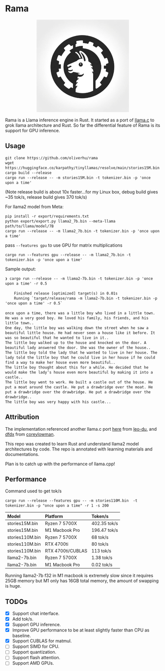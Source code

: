 # Rama

<p align="center">
  <img src="assets/rama.png" width="300" height="300" alt="Cute Llama">
</p>

Rama is a Llama inference engine in Rust. It started as a port of [llama.c](https://github.com/karpathy/llama2.c) to grok llama architecture and Rust. So far the differential feature of Rama is its support for GPU inference.

## Usage
```
git clone https://github.com/oliverhu/rama
wget https://huggingface.co/karpathy/tinyllamas/resolve/main/stories15M.bin
cargo build --release
cargo run --release -- -m stories15M.bin -t tokenizer.bin -p 'once upon a time'
```
(Note release build is about 10x faster...for my Linux box, debug build gives ~35 tok/s,
release build gives 370 tok/s)

For llama2 model from Meta:
```
pip install -r export/requirements.txt
python export/export.py llama2_7b.bin --meta-llama path/to/llama/model/7B
cargo run --release -- -m llama2_7b.bin -t tokenizer.bin -p 'once upon a time'
```

pass `--features gpu` to use GPU for matrix multiplications
```
cargo run --features gpu --release -- -m llama2_7b.bin -t tokenizer.bin -p 'once upon a time'
```


Sample output:
```
❯ cargo run --release -- -m llama2-7b.bin -t tokenizer.bin -p 'once upon a time' -r 0.5

    Finished release [optimized] target(s) in 0.01s
    Running `target/release/rama -m llama2-7b.bin -t tokenizer.bin -p 'once upon a time' -r 0.5`

once upon a time, there was a little boy who lived in a little town. He was a very good boy. He loved his family, his friends, and his little town..
One day, the little boy was walking down the street when he saw a beautiful little house. He had never seen a house like it before. It was so beautiful that he wanted to live in it..
The little boy walked up to the house and knocked on the door. A beautiful lady answered the door. She was the owner of the house..
The little boy told the lady that he wanted to live in her house. The lady told the little boy that he could live in her house if he could find a way to make her house even more beautiful..
The little boy thought about this for a while. He decided that he would make the lady’s house even more beautiful by making it into a castle..
The little boy went to work. He built a castle out of the house. He put a moat around the castle. He put a drawbridge over the moat. He put a drawbridge over the drawbridge. He put a drawbridge over the drawbridge..
The little boy was very happy with his castle...
```

## Attribution
The implementation referenced another llama.c port [here](https://github.com/leo-du/llama2.rs) from [leo-du](https://github.com/leo-du), and [dfdx](https://github.com/coreylowman/dfdx) from [coreylowman](https://github.com/coreylowman).

This repo was created to learn Rust and understand llama2 model architectures by code. The repo is annotated with learning materials and documentations.

Plan is to catch up with the performance of llama.cpp!

## Performance
Command used to get tok/s
```
cargo run --release --features gpu -- -m stories110M.bin  -t tokenizer.bin -p "once upon a time" -r 1 -s 200
```
Model           | Platform          | Token/s
:---------------|:------------------|:------------
stories15M.bin  | Ryzen 7 5700X     | 402.35 tok/s
stories15M.bin  | M1 Macbook Pro    | 196.47 tok/s
stories110M.bin | Ryzen 7 5700X     | 68 tok/s
stories110M.bin | RTX 4700ti        | 80 tok/s
stories110M.bin | RTX 4700ti/CUBLAS | 113 tok/s
llama2-7b.bin   | Ryzen 7 5700X     | 1.38 tok/s
llama2-7b.bin   | M1 Macbook Pro    | 0.02 tok/s


Running llama2-7b f32 in M1 macbook is extremely slow since it requires 25GB memory but M1 only has 16GB total memory, the amount of swapping is huge.

## TODOs
- [x] Support chat interface.
- [x] Add tok/s.
- [x] Support GPU inference.
- [x] Improve GPU performance to be at least slightly faster than CPU as baseline.
- [x] Support CUBLAS for matmul.
- [ ] Support SIMD for CPU.
- [ ] Support quantization.
- [ ] Support flash attention.
- [ ] Support AMD GPUs.
